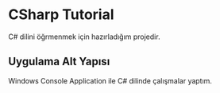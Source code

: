 # CSharp Tutorial

C# dilini öğrmenmek için hazırladığım projedir.

## Uygulama Alt Yapısı

Windows Console Application ile C# dilinde çalışmalar yaptım.